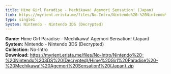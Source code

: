 ```yaml
---
title: Hime Girl Paradise - Mechikawa! Agemori Sensation! (Japan)
link: https://myrient.erista.me/files/No-Intro/Nintendo%20-%20Nintendo%203DS%20(Decrypted)/Hime%20Girl%20Paradise%20-%20Mechikawa!%20Agemori%20Sensation!%20(Japan).zip
type: single1
System: Nintendo - Nintendo 3DS (Decrypted)
---
```

<b>Game:</b> Hime Girl Paradise - Mechikawa! Agemori Sensation! (Japan)<br>
<b>System:</b> Nintendo - Nintendo 3DS (Decrypted)<br>
<b>Collection:</b> No-Intro<br>
<b>Download:</b> https://myrient.erista.me/files/No-Intro/Nintendo%20-%20Nintendo%203DS%20(Decrypted)/Hime%20Girl%20Paradise%20-%20Mechikawa!%20Agemori%20Sensation!%20(Japan).zip